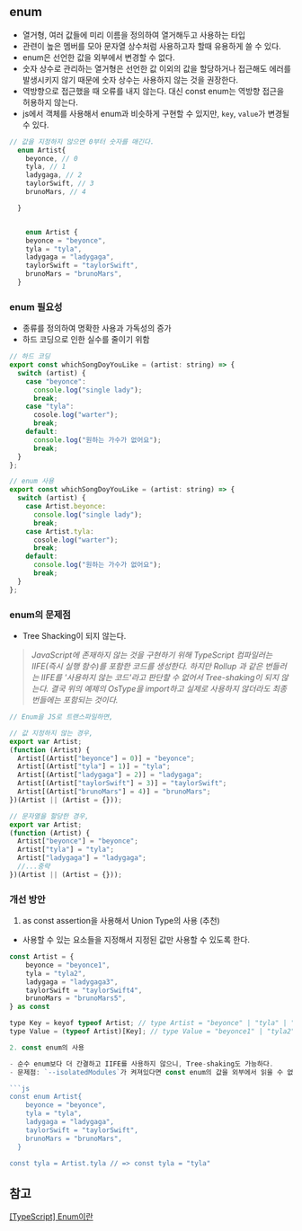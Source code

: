## enum

- 열거형, 여러 값들에 미리 이름을 정의하여 열거해두고 사용하는 타입
- 관련이 높은 멤버를 모아 문자열 상수처럼 사용하고자 할때 유용하게 쓸 수 있다.
- enum은 선언한 값을 외부에서 변경할 수 없다.
- 숫자 상수로 관리하는 열거형은 선언한 값 이외의 값을 할당하거나 접근해도 에러를 발생시키지 않기 때문에 숫자 상수는 사용하지 않는 것을 권장한다.
- 역방향으로 접근했을 때 오류를 내지 않는다. 대신 const enum는 역방향 접근을 허용하지 않는다.
- js에서 객체를 사용해서 enum과 비슷하게 구현할 수 있지만, `key`, `value`가 변경될 수 있다.

```js
// 값을 지정하지 않으면 0부터 숫자를 매긴다.
  enum Artist{
    beyonce, // 0
    tyla, // 1
    ladygaga, // 2
    taylorSwift, // 3
    brunoMars, // 4

  }


    enum Artist {
    beyonce = "beyonce",
    tyla = "tyla",
    ladygaga = "ladygaga",
    taylorSwift = "taylorSwift",
    brunoMars = "brunoMars",
  }
```

### enum 필요성

- 종류를 정의하여 명확한 사용과 가독성의 증가
- 하드 코딩으로 인한 실수를 줄이기 위함

```js
// 하드 코딩
export const whichSongDoyYouLike = (artist: string) => {
  switch (artist) {
    case "beyonce":
      console.log("single lady");
      break;
    case "tyla":
      cosole.log("warter");
      break;
    default:
      console.log("원하는 가수가 없어요");
      break;
  }
};

// enum 사용
export const whichSongDoyYouLike = (artist: string) => {
  switch (artist) {
    case Artist.beyonce:
      console.log("single lady");
      break;
    case Artist.tyla:
      cosole.log("warter");
      break;
    default:
      console.log("원하는 가수가 없어요");
      break;
  }
};
```

### enum의 문제점

- Tree Shacking이 되지 않는다.

> _JavaScript에 존재하지 않는 것을 구현하기 위해 TypeScript 컴파일러는 IIFE(즉시 실행 함수)를 포함한 코드를 생성한다. 하지만 Rollup 과 같은 번들러는 IIFE를 '사용하지 않는 코드'라고 판단할 수 없어서 Tree-shaking이 되지 않는다. 결국 위의 예제의 OsType을 import하고 실제로 사용하지 않더라도 최종 번들에는 포함되는 것이다._

```js
// Enum을 JS로 트랜스파일하면,

// 값 지정하지 않는 경우,
export var Artist;
(function (Artist) {
  Artist[(Artist["beyonce"] = 0)] = "beyonce";
  Artist[(Artist["tyla"] = 1)] = "tyla";
  Artist[(Artist["ladygaga"] = 2)] = "ladygaga";
  Artist[(Artist["taylorSwift"] = 3)] = "taylorSwift";
  Artist[(Artist["brunoMars"] = 4)] = "brunoMars";
})(Artist || (Artist = {}));

// 문자열을 할당한 경우,
export var Artist;
(function (Artist) {
  Artist["beyonce"] = "beyonce";
  Artist["tyla"] = "tyla";
  Artist["ladygaga"] = "ladygaga";
  //...중략
})(Artist || (Artist = {}));
```

### 개선 방안

1. as const assertion을 사용해서 Union Type의 사용 (추천)

- 사용할 수 있는 요소들을 지정해서 지정된 값만 사용할 수 있도록 한다.

````js
const Artist = {
    beyonce = "beyonce1",
    tyla = "tyla2",
    ladygaga = "ladygaga3",
    taylorSwift = "taylorSwift4",
    brunoMars = "brunoMars5",
} as const

type Key = keyof typeof Artist; // type Artist = "beyonce" | "tyla" | "ladygaga" | "taylorSwift" | "brunoMars" ;
type Value = (typeof Artist)[Key]; // type Value = "beyonce1" | "tyla2" | "ladygaga3" | "taylorSwift4" | "brunoMars5" ;

2. const enum의 사용

- 순수 enum보다 더 간결하고 IIFE를 사용하지 않으니, Tree-shaking도 가능하다.
- 문제점: `--isolatedModules`가 켜져있다면 const enum의 값을 외부에서 읽을 수 없다.

```js
const enum Artist{
    beyonce = "beyonce",
    tyla = "tyla",
    ladygaga = "ladygaga",
    taylorSwift = "taylorSwift",
    brunoMars = "brunoMars",
  }

const tyla = Artist.tyla // => const tyla = "tyla"
````

## 참고

[[TypeScript] Enum이란](https://velog.io/@ahsy92/TypeScript-Enum이란)
